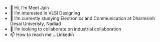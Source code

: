- 👋 Hi, I’m Meet Jain
- 👀 I’m interested in VLSI Designing
- 🌱 I’m currently studying Electronics and Communication at Dharmsinh Desai Univeristy, Nadiad
- 💞️ I’m looking to collaborate on industrial collaboration
- 📫 How to reach me ...Linkedin
